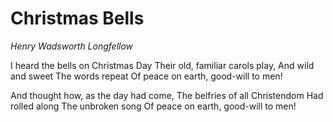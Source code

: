 # Christmas Bells
*Henry Wadsworth Longfellow*



I heard the bells on Christmas Day
Their old, familiar carols play,
And wild and sweet
The words repeat
Of peace on earth, good-will to men!


And thought how, as the day had come,
The belfries of all Christendom
Had rolled along
The unbroken song
Of peace on earth, good-will to men!
